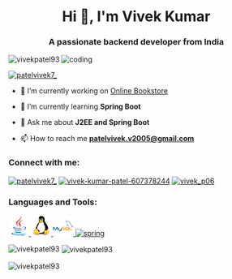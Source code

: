 <h1 align="center">Hi 👋, I'm Vivek Kumar</h1>
<h3 align="center">A passionate backend developer from India</h3>
<img align="right" alt="coding" width="400" src="https://cdn.dribbble.com/users/1162077/screenshots/3848914/programmer.gif">

<p align="left"> <img src="https://komarev.com/ghpvc/?username=vivekpatel93&label=Profile%20views&color=0e75b6&style=flat" alt="vivekpatel93" /> </p>

<p align="left"> <a href="https://twitter.com/patelvivek7_" target="blank"><img src="https://img.shields.io/twitter/follow/patelvivek7_?logo=twitter&style=for-the-badge" alt="patelvivek7_" /></a> </p>

- 🔭 I’m currently working on [Online Bookstore](https://github.com/vivekpatel93/Online-Bookstore)

- 🌱 I’m currently learning **Spring Boot**

- 💬 Ask me about **J2EE and Spring Boot**

- 📫 How to reach me **patelvivek.v2005@gmail.com**

<h3 align="left">Connect with me:</h3>
<p align="left">
<a href="https://twitter.com/patelvivek7_" target="blank"><img align="center" src="https://raw.githubusercontent.com/rahuldkjain/github-profile-readme-generator/master/src/images/icons/Social/twitter.svg" alt="patelvivek7_" height="30" width="40" /></a>
<a href="https://linkedin.com/in/vivek-kumar-patel-607378244" target="blank"><img align="center" src="https://raw.githubusercontent.com/rahuldkjain/github-profile-readme-generator/master/src/images/icons/Social/linked-in-alt.svg" alt="vivek-kumar-patel-607378244" height="30" width="40" /></a>
<a href="https://www.leetcode.com/vivek_p06" target="blank"><img align="center" src="https://raw.githubusercontent.com/rahuldkjain/github-profile-readme-generator/master/src/images/icons/Social/leet-code.svg" alt="vivek_p06" height="30" width="40" /></a>
</p>

<h3 align="left">Languages and Tools:</h3>
<p align="left"> <a href="https://www.java.com" target="_blank" rel="noreferrer"> <img src="https://raw.githubusercontent.com/devicons/devicon/master/icons/java/java-original.svg" alt="java" width="40" height="40"/> </a> <a href="https://www.linux.org/" target="_blank" rel="noreferrer"> <img src="https://raw.githubusercontent.com/devicons/devicon/master/icons/linux/linux-original.svg" alt="linux" width="40" height="40"/> </a> <a href="https://www.mysql.com/" target="_blank" rel="noreferrer"> <img src="https://raw.githubusercontent.com/devicons/devicon/master/icons/mysql/mysql-original-wordmark.svg" alt="mysql" width="40" height="40"/> </a> <a href="https://spring.io/" target="_blank" rel="noreferrer"> <img src="https://www.vectorlogo.zone/logos/springio/springio-icon.svg" alt="spring" width="40" height="40"/> </a> </p>

<p><img align="left" src="https://github-readme-stats.vercel.app/api/top-langs?username=vivekpatel93&show_icons=true&locale=en&layout=compact" alt="vivekpatel93" /></p>

<p>&nbsp;<img align="center" src="https://github-readme-stats.vercel.app/api?username=vivekpatel93&show_icons=true&locale=en" alt="vivekpatel93" /></p>

<p><img align="center" src="https://github-readme-streak-stats.herokuapp.com/?user=vivekpatel93&" alt="vivekpatel93" /></p>


<!---
vivekpatel93/vivekpatel93 is a ✨ special ✨ repository because its `README.md` (this file) appears on your GitHub profile.
You can click the Preview link to take a look at your changes.
--->
